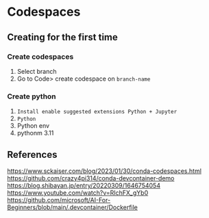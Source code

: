 # Codespaces



## Creating for the first time

### Create codespaces  
1. Select branch
2. Go to Code> create codespace on `branch-name` 

### Create python 
1. `Install enable suggested extensions Python + Jupyter`
2. `Python`
3. Python env
4. pythonm 3.11


## References
https://www.sckaiser.com/blog/2023/01/30/conda-codespaces.html  
https://github.com/crazy4pi314/conda-devcontainer-demo  
https://blog.shibayan.jp/entry/20220309/1646754054  
https://www.youtube.com/watch?v=RIchFX_gYb0  
https://github.com/microsoft/AI-For-Beginners/blob/main/.devcontainer/Dockerfile   

